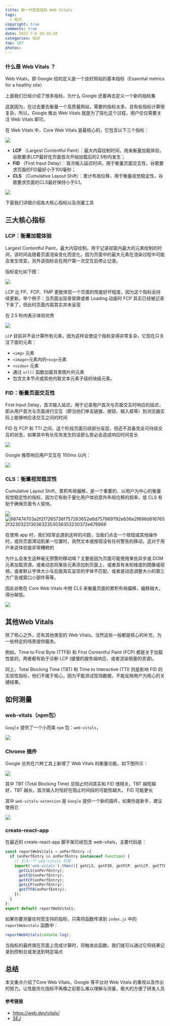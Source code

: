 ```yaml
---
title: 新一代性能指标 Web Vitals
tags:
  - 知识
copyright: true
comments: true
date: 2022-7-6 20:16:20
categories: 知识
top: 107
photos:
---
```


### 什么是 Web Vitals ？
Web Vitals，即 Google 给的定义是一个良好网站的基本指标（Essential metrics for a healthy site）

上面我们已经介绍了很多指标，为什么 Google 还要再去定义一个新的指标集

这是因为，在过去要去衡量一个高质量网站，需要的指标太多，且有些指标计算很复杂，所以，Google 推出 Web Vitals 就是为了简化这个过程，用户仅仅需要关注 Web Vitals 即可。

在 Web Vitals 中，Core Web Vitals 是最核心的，它包含以下三个指标：

![](https://camo.githubusercontent.com/b1fd6f78efad145ffb8ab57204cd2002dcdd4ca5b8c607996ff1a6f0952c6c43/687474703a2f2f7265736f757263652e6d757969792e636e2f696d6167652f32303231303632353037343530362e706e67)

* **LCP** （Largest Contentful Paint）：最大内容绘制时间，用来衡量加载体验，谷歌要求LCP最好在页面首次开始加载后的2.5秒内发生；
* **FID** （First Input Delay）：首次输入延迟时间，用于衡量页面交互性，谷歌要求页面的FID最好小于100毫秒；
* **CLS** （Cumulative Layout Shift）：累计布局位移，用于衡量视觉稳定性，谷歌要求页面的CLS最好保持小于0.1。

![](https://camo.githubusercontent.com/0a5813ba539823c9e4b5caa02f85fe498bb212360ffc967b57d73a8ca85bba4a/687474703a2f2f7265736f757263652e6d757969792e636e2f696d6167652f32303231303632353035353930362e6a7067)

下面我们详细介绍各大核心指标以及测量工具

## 三大核心指标
### LCP：衡量加载体验
Largest Contentful Paint，最大内容绘制，用于记录视窗内最大的元素绘制的时间，该时间会随着页面渲染变化而变化，因为页面中的最大元素在渲染过程中可能会发生改变，另外该指标会在用户第一次交互后停止记录。

指标变化如下图：

![](https://camo.githubusercontent.com/314c1be35977b0e9df4de603a466a543c68a1cfc27e638628bdd7adc8df7c184/687474703a2f2f7265736f757263652e6d757969792e636e2f696d6167652f32303231303632343036323234362e706e67)

LCP 比 FP、FCP、FMP 更能体现一个页面的性能好坏程度，因为这个指标会持续更新。举个例子：当页面出现骨架屏或者 Loading 动画时 FCP 其实已经被记录下来了，但此时页面内容其实并未呈现

在 2.5 秒内表示体验优秀

![](https://camo.githubusercontent.com/eb6f482fe2832dda54818e5459d4b487fadc8035d882e17d6462f894d46b14d2/687474703a2f2f7265736f757263652e6d757969792e636e2f696d6167652f32303231303632343036313934372e706e67)

`LCP` 目前并不会计算所有元素，因为这样会使这个指标变得非常复杂，它现在只关注下面的元素：

* `<img>` 元素
* `<image>`元素内的`<svg>`元素
* `<video>` 元素
* 通过 `url()` 函数加载背景图片的元素
* 包含文本节点或其他内联文本元素子级的块级元素。

### FID：衡量页面交互性
First Input Delay，首次输入延迟，用于记录用户首次与页面交互时响应的延迟，即从用户首次与页面进行交互（即当他们单击链接、按钮、输入框等）到浏览器实际上能够响应该交互之间的时间

FID 在 FCP 和 TTI 之间，这个阶段页面已经部分呈现，但还不具备完全可持续交互的状态，如果其中有长任务发生的话那么势必会造成响应时间变长

![](https://camo.githubusercontent.com/20e21ddc5743a17ffcfd40e5a8a700b0740e4236b91318540187dfb4a96c2199/687474703a2f2f7265736f757263652e6d757969792e636e2f696d6167652f32303231303632343036353630392e737667)

Google 推荐响应用户交互在 100ms 以内：

![](https://camo.githubusercontent.com/e66cd66747d5b0c8f68d7f5d00776a71b7bc83fe55cdb2dcae2ebabcd6771411/687474703a2f2f7265736f757263652e6d757969792e636e2f696d6167652f32303231303632343036353431342e706e67)

### CLS：衡量视觉稳定性
Cumulative Layout Shift，累积布局偏移，是一个重要的、以用户为中心的衡量视觉稳定性的指标，因为它有助于量化用户体验意外布局位移的频率，低 CLS 有助于确保页面令人愉快。

![](https://camo.githubusercontent.com/3c02a865f5fa40d2322340c05092707dc9af9696ece013bb3b47948298c2c69e/687474703a2f2f7265736f757263652e6d757969792e636e2f696d6167652f32303231303632353036353230372e676966) [ ](https://camo.githubusercontent.com/3c02a865f5fa40d2322340c05092707dc9af9696ece013bb3b47948298c2c69e/687474703a2f2f7265736f757263652e6d757969792e636e2f696d6167652f32303231303632353036353230372e676966) ![687474703a2f2f7265736f757263652e6d757969792e636e2f696d6167652f32303231303632353036353230372e676966](https://camo.githubusercontent.com/3c02a865f5fa40d2322340c05092707dc9af9696ece013bb3b47948298c2c69e/687474703a2f2f7265736f757263652e6d757969792e636e2f696d6167652f32303231303632353036353230372e676966) [ ](https://camo.githubusercontent.com/3c02a865f5fa40d2322340c05092707dc9af9696ece013bb3b47948298c2c69e/687474703a2f2f7265736f757263652e6d757969792e636e2f696d6167652f32303231303632353036353230372e676966)

在使用 app 时，我们经常会遇到这样的问题，当我们点击一个按钮或其他操作时，或将页面滑动到某一位置时，突然文本或按钮没有任何警告的移动，这对于用户来说体验是非常糟糕的

为什么会发生这种毫无预警的移动喃？主要是因为页面可能使用某些异步或 DOM 元素加载资源，或者动态将某些元素添加到页面上，或者具有未知维度的图像或视频，或者默认字体大小与后面真实呈现的字体不匹配、或者是动态调整大小的第三方广告或窗口小部件等等。

因此谷歌在 Core Web Vitals 中用 CLS 来衡量页面的累积布局偏移，偏移越大，得分越低。

![](https://camo.githubusercontent.com/de56a267f62e140aa8164ebe19a1c111db6a6358d08feaabc0afc1fdb35685c3/687474703a2f2f7265736f757263652e6d757969792e636e2f696d6167652f32303231303632353037323335352e706e67)

## 其他Web Vitals
除了核心之外，还有其他类型的 Web Vitals，当然这些一般都是核心的补充，为一些特定的场景提供服务。

例如，Time to First Byte (TTFB) 和 First Contentful Paint (FCP) 都是关于加载性能的，两者都有助于诊断 LCP (缓慢的服务端响应，或者渲染阻塞的资源)。

同上，Total Blocking Time (TBT) 和 Time to Interactive (TTI) 则是影响 FID 的实验性指标，他们不属于核心，因为不能测试现场数据，不能反映用户为核心的关键结果。

## 如何测量
### web-vitals（npm包）
`Google` 提供了一个小而美 `npm` 包：`web-vitals`，

![](https://camo.githubusercontent.com/36e413a0f95e9251a788f0352d336fae266ba0c752accde51a7f1b1c410de2f0/687474703a2f2f7265736f757263652e6d757969792e636e2f696d6167652f32303231303632353036333333392e706e67)

### Chrome 插件
Google 总共在六种工具上新增了 Web Vitals 的衡量功能，如下图所示：

![](https://camo.githubusercontent.com/978198feafab525c72680b949956757737fd86ef37ae064a1474283ee8d38975/687474703a2f2f7265736f757263652e6d757969792e636e2f696d6167652f32303231303632353036353035372e706e67)

其中 TBT (Total Blocking Time) 总阻止时间其实和 FID 很相关。TBT 越短越好，TBT 越长，首次输入时恰好在阻止时间段的可能性越大， FID 可能更长

其中 `web-vitals-extension` 是 `Google` 提供一个新的插件，如果你是新手，建议使用它

![](https://camo.githubusercontent.com/d138bca9609616ef95a7281fd124ef37cd5922518198a54981296a2111796e6e/687474703a2f2f7265736f757263652e6d757969792e636e2f696d6167652f32303231303632353037313130322e706e67)

### create-react-app
在最近的 create-react-app 脚手架已经包含 web-vitals，主要代码是：

```js
const reportWebVitals = onPerfEntry ={
  if (onPerfEntry && onPerfEntry instanceof Function) {
    // 引入一个 web-vitals 的库
    import('web-vitals').then(({ getCLS, getFID, getFCP, getLCP, getTTFB }) ={
      getCLS(onPerfEntry);
      getFID(onPerfEntry);
      getFCP(onPerfEntry);
      getLCP(onPerfEntry);
      getTTFB(onPerfEntry);
    });
  }
};
export default reportWebVitals;
```

如果你要测量任何受支持的指标，只需将函数传递到 `index.js` 中的 `reportWebvitals` 函数中：

```js
reportWebVitals(console.log);
```

当指标的最终值在页面上完成计算时，将触发此函数。我们就可以通过它将结果记录到控制台或发送到特定端点

## 总结
本文重点介绍了Core Web Vitals，Google 等平台对 Web Vitals 的重视以及作出的努力，让性能优化指标不再像之前那么难以理解与测量，极大的方便了研发人员

#### 参考链接
* https://web.dev/vitals/
* [SEJ](https://www.searchenginejournal.com/google-now-has-6-ways-to-measure-core-web-vitals)

